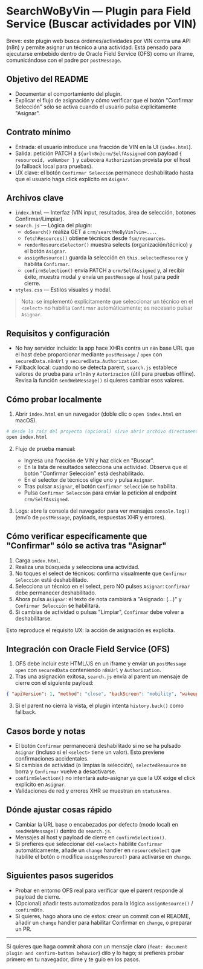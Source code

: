 # SearchWoByVin — Plugin para Field Service (Buscar actividades por VIN)

Breve: este plugin web busca órdenes/actividades por VIN contra una API (n8n) y permite asignar un técnico a una actividad. Está pensado para ejecutarse embebido dentro de Oracle Field Service (OFS) como un iframe, comunicándose con el padre por `postMessage`.

## Objetivo del README
- Documentar el comportamiento del plugin.
- Explicar el flujo de asignación y cómo verificar que el botón "Confirmar Selección" sólo se activa cuando el usuario pulsa explícitamente "Asignar".

## Contrato mínimo
- Entrada: el usuario introduce una fracción de VIN en la UI (`index.html`).
- Salida: petición PATCH a `${urln8n}crm/SelfAssigned` con payload `{ resourceid, woNumber }` y cabecera `Authorization` provista por el host (o fallback local para pruebas).
- UX clave: el botón `Confirmar Selección` permanece deshabilitado hasta que el usuario haga click explícito en `Asignar`.

## Archivos clave
- `index.html` — Interfaz (VIN input, resultados, área de selección, botones Confirmar/Limpiar).
- `search.js` — Lógica del plugin:
	- `doSearch()` realiza GET a `crm/searchWoByVin?vin=...`.
	- `fetchResources()` obtiene técnicos desde `fsm/resources`.
	- `renderResourceSelector()` muestra selects (organización/técnico) y el botón `Asignar`.
	- `assignResource()` guarda la selección en `this.selectedResource` y habilita `Confirmar`.
	- `confirmSelection()` envía PATCH a `crm/SelfAssigned` y, al recibir éxito, muestra modal y envía un `postMessage` al host para pedir cierre.
- `styles.css` — Estilos visuales y modal.

> Nota: se implementó explícitamente que seleccionar un técnico en el `<select>` no habilita `Confirmar` automáticamente; es necesario pulsar `Asignar`.

## Requisitos y configuración
- No hay servidor incluido: la app hace XHRs contra un `n8n` base URL que el host debe proporcionar mediante `postMessage` / `open` con `securedData.n8nUrl` y `securedData.Authorization`.
- Fallback local: cuando no se detecta parent, `search.js` establece valores de prueba para `urln8n` y `Autorizacion` (útil para pruebas offline). Revisa la función `sendWebMessage()` si quieres cambiar esos valores.

## Cómo probar localmente
1. Abrir `index.html` en un navegador (doble clic o `open index.html` en macOS).

```bash
# desde la raíz del proyecto (opcional) sirve abrir archivo directamente
open index.html
```

2. Flujo de prueba manual:
	 - Ingresa una fracción de VIN y haz click en "Buscar".
	 - En la lista de resultados selecciona una actividad. Observa que el botón "Confirmar Selección" está deshabilitado.
	 - En el selector de técnicos elige uno y pulsa `Asignar`.
	 - Tras pulsar `Asignar`, el botón `Confirmar Selección` se habilita.
	 - Pulsa `Confirmar Selección` para enviar la petición al endpoint `crm/SelfAssigned`.

3. Logs: abre la consola del navegador para ver mensajes `console.log()` (envío de `postMessage`, payloads, respuestas XHR y errores).

## Cómo verificar específicamente que "Confirmar" sólo se activa tras "Asignar"
1. Carga `index.html`.
2. Realiza una búsqueda y selecciona una actividad.
3. No toques el select de técnicos: confirma visualmente que `Confirmar Selección` está deshabilitado.
4. Selecciona un técnico en el select, pero NO pulses `Asignar`: `Confirmar` debe permanecer deshabilitado.
5. Ahora pulsa `Asignar`: el texto de nota cambiará a "Asignado: <nombre> (...)" y `Confirmar Selección` se habilitará.
6. Si cambias de actividad o pulsas "Limpiar", `Confirmar` debe volver a deshabilitarse.

Esto reproduce el requisito UX: la acción de asignación es explícita.

## Integración con Oracle Field Service (OFS)
1. OFS debe incluir este HTML/JS en un iframe y enviar un `postMessage` `open` con `securedData` conteniendo `n8nUrl` y `Authorization`.
2. Tras una asignación exitosa, `search.js` envía al parent un mensaje de cierre con el siguiente payload:

```json
{ "apiVersion": 1, "method": "close", "backScreen": "mobility", "wakeupNeeded": false }
```

3. Si el parent no cierra la vista, el plugin intenta `history.back()` como fallback.

## Casos borde y notas
- El botón `Confirmar` permanecerá deshabilitado si no se ha pulsado `Asignar` (incluso si el `<select>` tiene un valor). Esto previene confirmaciones accidentales.
- Si cambias de actividad (o limpias la selección), `selectedResource` se borra y `Confirmar` vuelve a desactivarse.
- `confirmSelection()` no intentará auto-asignar ya que la UX exige el click explícito en `Asignar`.
- Validaciones de red y errores XHR se muestran en `statusArea`.

## Dónde ajustar cosas rápido
- Cambiar la URL base o encabezados por defecto (modo local) en `sendWebMessage()` dentro de `search.js`.
- Mensajes al host y payload de cierre en `confirmSelection()`.
- Si prefieres que seleccionar del `<select>` habilite `Confirmar` automáticamente, añade un `change` handler en `resourceSelect` que habilite el botón o modifica `assignResource()` para activarse en `change`.

## Siguientes pasos sugeridos
- Probar en entorno OFS real para verificar que el parent responde al payload de cierre.
- (Opcional) añadir tests automatizados para la lógica `assignResource()` / `confirmBtn`.
- Si quieres, hago ahora uno de estos: crear un commit con el README, añadir un `change` handler para habilitar Confirmar en `change`, o preparar un PR.

---
Si quieres que haga commit ahora con un mensaje claro (`feat: document plugin and confirm-button behavior`) dilo y lo hago; si prefieres probar primero en tu navegador, dime y te guío en los pasos.
